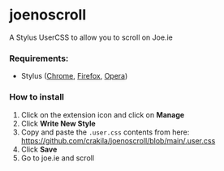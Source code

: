 # joenoscroll

A Stylus UserCSS to allow you to scroll on Joe.ie

### Requirements: 

* Stylus ([Chrome](https://chrome.google.com/webstore/detail/stylus/clngdbkpkpeebahjckkjfobafhncgmne), [Firefox](https://addons.mozilla.org/en-US/firefox/addon/styl-us/), [Opera](https://addons.opera.com/en/extensions/details/stylus/))

### How to install

1. Click on the extension icon and click on **Manage**
2. Click **Write New Style**
3. Copy and paste the `.user.css` contents from here: https://github.com/crakila/joenoscroll/blob/main/.user.css
4. Click **Save** 
5. Go to joe.ie and scroll
